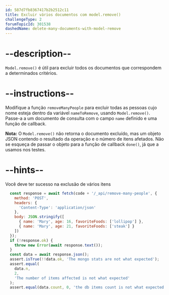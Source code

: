 ```yaml
---
id: 587d7fb8367417b2b2512c11
title: Excluir vários documentos com model.remove()
challengeType: 2
forumTopicId: 301538
dashedName: delete-many-documents-with-model-remove
---
```


# --description--

`Model.remove()` é útil para excluir todos os documentos que correspondem a determinados critérios.

# --instructions--

Modifique a função `removeManyPeople` para excluir todas as pessoas cujo nome esteja dentro da variável `nameToRemove`, usando `Model.remove()`. Passe-a a um documento de consulta com o campo `name` definido e uma função de callback.

**Nota:** O `Model.remove()` não retorna o documento excluído, mas um objeto JSON contendo o resultado da operação e o número de itens afetados. Não se esqueça de passar o objeto para a função de callback `done()`, já que a usamos nos testes.

# --hints--

Você deve ter sucesso na exclusão de vários itens

```js
  const response = await fetch(code + '/_api/remove-many-people', {
    method: 'POST',
    headers: {
      'Content-Type': 'application/json'
    },
    body: JSON.stringify([
      { name: 'Mary', age: 16, favoriteFoods: ['lollipop'] },
      { name: 'Mary', age: 21, favoriteFoods: ['steak'] }
    ])
  });
  if (!response.ok) {
    throw new Error(await response.text());
  }
  const data = await response.json();
  assert.isTrue(!!data.ok, 'The mongo stats are not what expected');
  assert.equal(
    data.n,
    2,
    'The number of items affected is not what expected'
  );
  assert.equal(data.count, 0, 'the db items count is not what expected');
```

